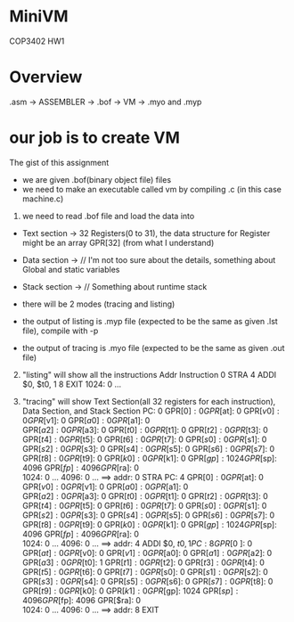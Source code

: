 # MiniVM
COP3402 HW1

# Overview
.asm -> ASSEMBLER -> .bof -> VM -> .myo and .myp

# our job is to create VM 

The gist of this assignment
- we are given .bof(binary object file) files
- we need to make an executable called vm by compiling .c (in this case machine.c)
  
1. we need to read .bof file and load the data into
- Text section -> 32 Registers(0 to 31), the data structure for Register might be an array GPR[32] (from what I understand)
- Data section -> // I'm not too sure about the details, something about Global and static variables
- Stack section -> // Something about runtime stack
   
- there will be 2 modes (tracing and listing)
- the output of listing is .myp file (expected to be the same as given .lst file), compile with -p
- the output of tracing is .myo file (expected to be the same as given .out file)

2. "listing" will show all the instructions
   Addr Instruction
   0 STRA 
   4 ADDI $0, $t0, 1
   8 EXIT 
    1024: 0	...
   
3. "tracing" will show Text Section(all 32 registers for each instruction), Data Section, and Stack Section 
         PC: 0
GPR[$0 ]: 0   	GPR[$at]: 0   	GPR[$v0]: 0   	GPR[$v1]: 0   	GPR[$a0]: 0   	GPR[$a1]: 0   
GPR[$a2]: 0   	GPR[$a3]: 0   	GPR[$t0]: 0   	GPR[$t1]: 0   	GPR[$t2]: 0   	GPR[$t3]: 0   
GPR[$t4]: 0   	GPR[$t5]: 0   	GPR[$t6]: 0   	GPR[$t7]: 0   	GPR[$s0]: 0   	GPR[$s1]: 0   
GPR[$s2]: 0   	GPR[$s3]: 0   	GPR[$s4]: 0   	GPR[$s5]: 0   	GPR[$s6]: 0   	GPR[$s7]: 0   
GPR[$t8]: 0   	GPR[$t9]: 0   	GPR[$k0]: 0   	GPR[$k1]: 0   	GPR[$gp]: 1024	GPR[$sp]: 4096
GPR[$fp]: 4096	GPR[$ra]: 0   
    1024: 0	...
    4096: 0	...
==> addr:    0 STRA 
      PC: 4
GPR[$0 ]: 0   	GPR[$at]: 0   	GPR[$v0]: 0   	GPR[$v1]: 0   	GPR[$a0]: 0   	GPR[$a1]: 0   
GPR[$a2]: 0   	GPR[$a3]: 0   	GPR[$t0]: 0   	GPR[$t1]: 0   	GPR[$t2]: 0   	GPR[$t3]: 0   
GPR[$t4]: 0   	GPR[$t5]: 0   	GPR[$t6]: 0   	GPR[$t7]: 0   	GPR[$s0]: 0   	GPR[$s1]: 0   
GPR[$s2]: 0   	GPR[$s3]: 0   	GPR[$s4]: 0   	GPR[$s5]: 0   	GPR[$s6]: 0   	GPR[$s7]: 0   
GPR[$t8]: 0   	GPR[$t9]: 0   	GPR[$k0]: 0   	GPR[$k1]: 0   	GPR[$gp]: 1024	GPR[$sp]: 4096
GPR[$fp]: 4096	GPR[$ra]: 0   
    1024: 0	...
    4096: 0	...
==> addr:    4 ADDI $0, $t0, 1
      PC: 8
GPR[$0 ]: 0   	GPR[$at]: 0   	GPR[$v0]: 0   	GPR[$v1]: 0   	GPR[$a0]: 0   	GPR[$a1]: 0   
GPR[$a2]: 0   	GPR[$a3]: 0   	GPR[$t0]: 1   	GPR[$t1]: 0   	GPR[$t2]: 0   	GPR[$t3]: 0   
GPR[$t4]: 0   	GPR[$t5]: 0   	GPR[$t6]: 0   	GPR[$t7]: 0   	GPR[$s0]: 0   	GPR[$s1]: 0   
GPR[$s2]: 0   	GPR[$s3]: 0   	GPR[$s4]: 0   	GPR[$s5]: 0   	GPR[$s6]: 0   	GPR[$s7]: 0   
GPR[$t8]: 0   	GPR[$t9]: 0   	GPR[$k0]: 0   	GPR[$k1]: 0   	GPR[$gp]: 1024	GPR[$sp]: 4096
GPR[$fp]: 4096	GPR[$ra]: 0   
    1024: 0	...
    4096: 0	...
==> addr:    8 EXIT 

